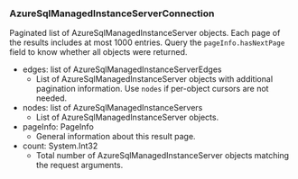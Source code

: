 ### AzureSqlManagedInstanceServerConnection
Paginated list of AzureSqlManagedInstanceServer objects. Each page of the results includes at most 1000 entries. Query the `pageInfo.hasNextPage` field to know whether all objects were returned.

- edges: list of AzureSqlManagedInstanceServerEdges
  - List of AzureSqlManagedInstanceServer objects with additional pagination information. Use `nodes` if per-object cursors are not needed.
- nodes: list of AzureSqlManagedInstanceServers
  - List of AzureSqlManagedInstanceServer objects.
- pageInfo: PageInfo
  - General information about this result page.
- count: System.Int32
  - Total number of AzureSqlManagedInstanceServer objects matching the request arguments.
